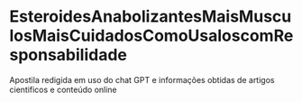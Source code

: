 # EsteroidesAnabolizantesMaisMusculosMaisCuidadosComoUsaloscomResponsabilidade
Apostila redigida em uso do chat GPT e informações obtidas de artigos cientificos e conteúdo online
